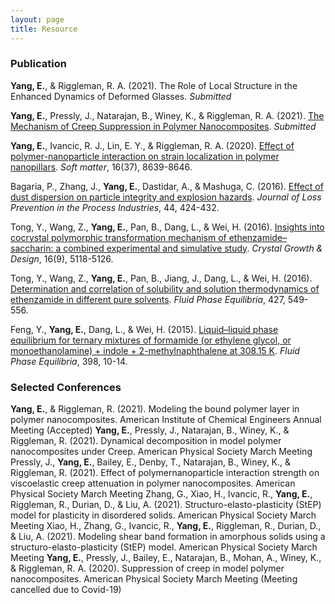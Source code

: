 ```yaml
---
layout: page
title: Resource
---
```


### Publication

**Yang, E.**, & Riggleman, R. A. (2021). The Role of Local Structure in the Enhanced Dynamics of Deformed Glasses. *Submitted*

**Yang, E.**, Pressly, J., Natarajan, B., Winey, K., & Riggleman, R. A. (2021). [The Mechanism of Creep Suppression in Polymer Nanocomposites](https://arxiv.org/abs/2108.06016). *Submitted*

**Yang, E.**, Ivancic, R. J., Lin, E. Y., & Riggleman, R. A. (2020). [Effect of polymer-nanoparticle interaction on strain localization in polymer nanopillars](https://pubs.rsc.org/en/content/articlelanding/2020/sm/d0sm00991a). *Soft matter*, 16(37), 8639-8646.

Bagaria, P., Zhang, J., **Yang, E.**, Dastidar, A., & Mashuga, C. (2016). [Effect of dust dispersion on particle integrity and explosion hazards](https://www.sciencedirect.com/science/article/pii/S0950423016303230?casa_token=mrTsVv5MEcQAAAAA:ZrtYdfVLPMx_KHXWTdjIiitRm3PqFfl7TIoX81FDP3I4u-Nx4lZOhN74Bgu3KjD72XKziaXF). *Journal of Loss Prevention in the Process Industries*, 44, 424-432.

Tong, Y., Wang, Z., **Yang, E.**, Pan, B., Dang, L., & Wei, H. (2016). [Insights into cocrystal polymorphic transformation mechanism of ethenzamide–saccharin: a combined experimental and simulative study](https://pubs.acs.org/doi/abs/10.1021/acs.cgd.6b00688?casa_token=oBQaPEy9ZpwAAAAA:lbfgppZhliRRetdysL1_RUP6g5r-RGcpdTMg8yTG7jAaXv655Yy2_okSTajt5NQmTklgGPtK7U38-w). *Crystal Growth & Design*, 16(9), 5118-5126.

Tong, Y., Wang, Z., **Yang, E.**, Pan, B., Jiang, J., Dang, L., & Wei, H. (2016). [Determination and correlation of solubility and solution thermodynamics of ethenzamide in different pure solvents](https://www.sciencedirect.com/science/article/pii/S0378381216303934?casa_token=8_aJp21VYcAAAAAA:9v726i5n2VsKSbWhs_FxcggvmfUTl4H2HxtFCgrKgxINHbzrvVfc713FAnGrwRUQzotAVrjn). *Fluid Phase Equilibria*, 427, 549-556.

Feng, Y., **Yang, E.**, Dang, L., & Wei, H. (2015). [Liquid–liquid phase equilibrium for ternary mixtures of formamide (or
ethylene glycol, or monoethanolamine) + indole + 2-methylnaphthalene at 308.15 K](https://www.sciencedirect.com/science/article/pii/S0378381215001922?casa_token=kBvbETQKG4QAAAAA:7F5g5K1SXTXerouMR1YEO8JlF85e2hv0fxrn19sZShIBMiANC1bKVCLeBOzBYyt3qcVRc4-x). *Fluid Phase Equilibria*, 398, 10-14.


### Selected Conferences 

**Yang, E.**, & Riggleman, R. (2021). Modeling the bound polymer layer in polymer nanocomposites. American Institute of Chemical Engineers Annual Meeting (Accepted)
**Yang, E.**, Pressly, J., Natarajan, B., Winey, K., & Riggleman, R. (2021). Dynamical decomposition in model polymer nanocomposites under Creep. American Physical Society March Meeting
Pressly, J., **Yang, E.**, Bailey, E., Denby, T., Natarajan, B., Winey, K., & Riggleman, R. (2021). Effect of polymernanoparticle interaction strength on viscoelastic creep attenuation in polymer nanocomposites. American Physical Society March Meeting
Zhang, G., Xiao, H., Ivancic, R., **Yang, E.**, Riggleman, R., Durian, D., & Liu, A. (2021). Structuro-elasto-plasticity (StEP) model for plasticity in disordered solids. American Physical Society March Meeting
Xiao, H., Zhang, G., Ivancic, R., **Yang, E.**, Riggleman, R., Durian, D., & Liu, A. (2021). Modeling shear band formation in amorphous solids using a structuro-elasto-plasticity (StEP) model. American Physical Society March Meeting
**Yang, E.**, Pressly, J., Bailey, E., Natarajan, B., Mohan, A., Winey, K., & Riggleman, R. A. (2020). Suppression of creep in model polymer nanocomposites. American Physical Society March Meeting (Meeting cancelled due to Covid-19)

